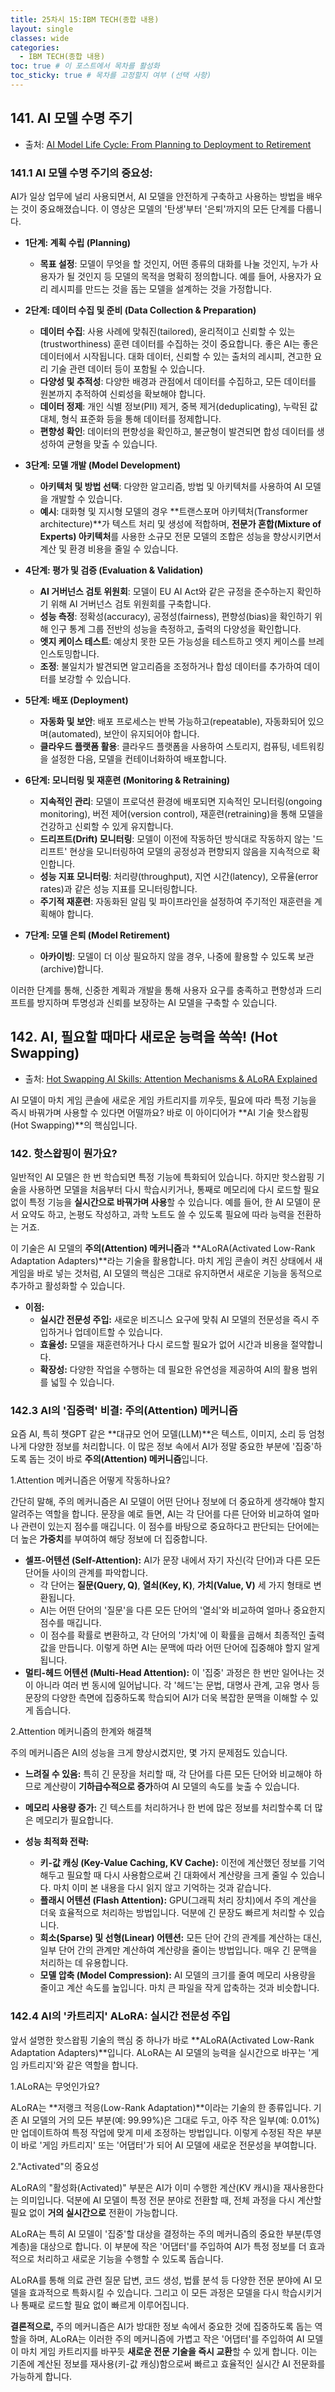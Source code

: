 ```yaml
---
title: 25차시 15:IBM TECH(종합 내용)
layout: single
classes: wide
categories:
  - IBM TECH(종합 내용)
toc: true # 이 포스트에서 목차를 활성화
toc_sticky: true # 목차를 고정할지 여부 (선택 사항)
---
```


## 141. AI 모델 수명 주기
- 출처: [AI Model Life Cycle: From Planning to Deployment to Retirement](https://www.youtube.com/watch?v=-x9bVcEmkUk)

### 141.1   **AI 모델 수명 주기의 중요성**: 
AI가 일상 업무에 널리 사용되면서, AI 모델을 안전하게 구축하고 사용하는 방법을 배우는 것이 중요해졌습니다. 이 영상은 모델의 '탄생'부터 '은퇴'까지의 모든 단계를 다룹니다.

*   **1단계: 계획 수립 (Planning)**
    *   **목표 설정**: 모델이 무엇을 할 것인지, 어떤 종류의 대화를 나눌 것인지, 누가 사용자가 될 것인지 등 모델의 목적을 명확히 정의합니다. 예를 들어, 사용자가 요리 레시피를 만드는 것을 돕는 모델을 설계하는 것을 가정합니다.

*   **2단계: 데이터 수집 및 준비 (Data Collection & Preparation)**
    *   **데이터 수집**: 사용 사례에 맞춰진(tailored), 윤리적이고 신뢰할 수 있는(trustworthiness) 훈련 데이터를 수집하는 것이 중요합니다. 좋은 AI는 좋은 데이터에서 시작됩니다. 대화 데이터, 신뢰할 수 있는 출처의 레시피, 견고한 요리 기술 관련 데이터 등이 포함될 수 있습니다.
    *   **다양성 및 추적성**: 다양한 배경과 관점에서 데이터를 수집하고, 모든 데이터를 원본까지 추적하여 신뢰성을 확보해야 합니다.
    *   **데이터 정제**: 개인 식별 정보(PII) 제거, 중복 제거(deduplicating), 누락된 값 대체, 형식 표준화 등을 통해 데이터를 정제합니다.
    *   **편향성 확인**: 데이터의 편향성을 확인하고, 불균형이 발견되면 합성 데이터를 생성하여 균형을 맞출 수 있습니다.

*   **3단계: 모델 개발 (Model Development)**
    *   **아키텍처 및 방법 선택**: 다양한 알고리즘, 방법 및 아키텍처를 사용하여 AI 모델을 개발할 수 있습니다.
    *   **예시**: 대화형 및 지시형 모델의 경우 **트랜스포머 아키텍처(Transformer architecture)**가 텍스트 처리 및 생성에 적합하며, **전문가 혼합(Mixture of Experts) 아키텍처**를 사용한 소규모 전문 모델의 조합은 성능을 향상시키면서 계산 및 환경 비용을 줄일 수 있습니다.

*   **4단계: 평가 및 검증 (Evaluation & Validation)**
    *   **AI 거버넌스 검토 위원회**: 모델이 EU AI Act와 같은 규정을 준수하는지 확인하기 위해 AI 거버넌스 검토 위원회를 구축합니다.
    *   **성능 측정**: 정확성(accuracy), 공정성(fairness), 편향성(bias)을 확인하기 위해 인구 통계 그룹 전반의 성능을 측정하고, 출력의 다양성을 확인합니다.
    *   **엣지 케이스 테스트**: 예상치 못한 모든 가능성을 테스트하고 엣지 케이스를 브레인스토밍합니다.
    *   **조정**: 불일치가 발견되면 알고리즘을 조정하거나 합성 데이터를 추가하여 데이터를 보강할 수 있습니다.

*   **5단계: 배포 (Deployment)**
    *   **자동화 및 보안**: 배포 프로세스는 반복 가능하고(repeatable), 자동화되어 있으며(automated), 보안이 유지되어야 합니다.
    *   **클라우드 플랫폼 활용**: 클라우드 플랫폼을 사용하여 스토리지, 컴퓨팅, 네트워킹을 설정한 다음, 모델을 컨테이너화하여 배포합니다.

*   **6단계: 모니터링 및 재훈련 (Monitoring & Retraining)**
    *   **지속적인 관리**: 모델이 프로덕션 환경에 배포되면 지속적인 모니터링(ongoing monitoring), 버전 제어(version control), 재훈련(retraining)을 통해 모델을 건강하고 신뢰할 수 있게 유지합니다.
    *   **드리프트(Drift) 모니터링**: 모델이 이전에 작동하던 방식대로 작동하지 않는 '드리프트' 현상을 모니터링하여 모델의 공정성과 편향되지 않음을 지속적으로 확인합니다.
    *   **성능 지표 모니터링**: 처리량(throughput), 지연 시간(latency), 오류율(error rates)과 같은 성능 지표를 모니터링합니다.
    *   **주기적 재훈련**: 자동화된 알림 및 파이프라인을 설정하여 주기적인 재훈련을 계획해야 합니다.

*   **7단계: 모델 은퇴 (Model Retirement)**
    *   **아카이빙**: 모델이 더 이상 필요하지 않을 경우, 나중에 활용할 수 있도록 보관(archive)합니다.

이러한 단계를 통해, 신중한 계획과 개발을 통해 사용자 요구를 충족하고 편향성과 드리프트를 방지하며 투명성과 신뢰를 보장하는 AI 모델을 구축할 수 있습니다.

## 142. AI, 필요할 때마다 새로운 능력을 쏙쏙! (Hot Swapping)
- 출처: [Hot Swapping AI Skills: Attention Mechanisms & ALoRA Explained](https://www.youtube.com/watch?v=qmUWsFCnsz4)

AI 모델이 마치 게임 콘솔에 새로운 게임 카트리지를 끼우듯, 필요에 따라 특정 기능을 즉시 바꿔가며 사용할 수 있다면 어떨까요? 바로 이 아이디어가 **AI 기술 핫스왑핑(Hot Swapping)**의 핵심입니다.

### 142. 핫스왑핑이 뭔가요?

일반적인 AI 모델은 한 번 학습되면 특정 기능에 특화되어 있습니다. 하지만 핫스왑핑 기술을 사용하면 모델을 처음부터 다시 학습시키거나, 통째로 메모리에 다시 로드할 필요 없이 특정 기능을 **실시간으로 바꿔가며 사용**할 수 있습니다. 예를 들어, 한 AI 모델이 문서 요약도 하고, 논평도 작성하고, 과학 노트도 쓸 수 있도록 필요에 따라 능력을 전환하는 거죠.

이 기술은 AI 모델의 **주의(Attention) 메커니즘**과 **ALoRA(Activated Low-Rank Adaptation Adapters)**라는 기술을 활용합니다. 마치 게임 콘솔이 켜진 상태에서 새 게임을 바로 넣는 것처럼, AI 모델의 핵심은 그대로 유지하면서 새로운 기능을 동적으로 추가하고 활성화할 수 있습니다.

*   **이점:**
    * **실시간 전문성 주입:** 새로운 비즈니스 요구에 맞춰 AI 모델의 전문성을 즉시 주입하거나 업데이트할 수 있습니다.
    * **효율성:** 모델을 재훈련하거나 다시 로드할 필요가 없어 시간과 비용을 절약합니다.
    * **확장성:** 다양한 작업을 수행하는 데 필요한 유연성을 제공하여 AI의 활용 범위를 넓힐 수 있습니다.


### 142.3 AI의 '집중력' 비결: 주의(Attention) 메커니즘

요즘 AI, 특히 챗GPT 같은 **대규모 언어 모델(LLM)**은 텍스트, 이미지, 소리 등 엄청나게 다양한 정보를 처리합니다. 이 많은 정보 속에서 AI가 정말 중요한 부분에 '집중'하도록 돕는 것이 바로 **주의(Attention) 메커니즘**입니다.

1.Attention 메커니즘은 어떻게 작동하나요?

간단히 말해, 주의 메커니즘은 AI 모델이 어떤 단어나 정보에 더 중요하게 생각해야 할지 알려주는 역할을 합니다. 문장을 예로 들면, AI는 각 단어를 다른 단어와 비교하여 얼마나 관련이 있는지 점수를 매깁니다. 이 점수를 바탕으로 중요하다고 판단되는 단어에는 더 높은 **가중치**를 부여하여 해당 정보에 더 집중합니다.

* **셀프-어텐션 (Self-Attention):** AI가 문장 내에서 자기 자신(각 단어)과 다른 모든 단어들 사이의 관계를 파악합니다.
    * 각 단어는 **질문(Query, Q)**, **열쇠(Key, K)**, **가치(Value, V)** 세 가지 형태로 변환됩니다.
    * AI는 어떤 단어의 '질문'을 다른 모든 단어의 '열쇠'와 비교하여 얼마나 중요한지 점수를 매깁니다.
    * 이 점수를 확률로 변환하고, 각 단어의 '가치'에 이 확률을 곱해서 최종적인 출력값을 만듭니다. 이렇게 하면 AI는 문맥에 따라 어떤 단어에 집중해야 할지 알게 됩니다.
* **멀티-헤드 어텐션 (Multi-Head Attention):** 이 '집중' 과정은 한 번만 일어나는 것이 아니라 여러 번 동시에 일어납니다. 각 '헤드'는 문법, 대명사 관계, 고유 명사 등 문장의 다양한 측면에 집중하도록 학습되어 AI가 더욱 복잡한 문맥을 이해할 수 있게 돕습니다.

2.Attention 메커니즘의 한계와 해결책

주의 메커니즘은 AI의 성능을 크게 향상시켰지만, 몇 가지 문제점도 있습니다.

* **느려질 수 있음:** 특히 긴 문장을 처리할 때, 각 단어를 다른 모든 단어와 비교해야 하므로 계산량이 **기하급수적으로 증가**하여 AI 모델의 속도를 늦출 수 있습니다.
* **메모리 사용량 증가:** 긴 텍스트를 처리하거나 한 번에 많은 정보를 처리할수록 더 많은 메모리가 필요합니다.

*   **성능 최적화 전략:**
    * **키-값 캐싱 (Key-Value Caching, KV Cache):** 이전에 계산했던 정보를 기억해두고 필요할 때 다시 사용함으로써 긴 대화에서 계산량을 크게 줄일 수 있습니다. 마치 이미 본 내용을 다시 읽지 않고 기억하는 것과 같습니다.
    * **플래시 어텐션 (Flash Attention):** GPU(그래픽 처리 장치)에서 주의 계산을 더욱 효율적으로 처리하는 방법입니다. 덕분에 긴 문장도 빠르게 처리할 수 있습니다.
    * **희소(Sparse) 및 선형(Linear) 어텐션:** 모든 단어 간의 관계를 계산하는 대신, 일부 단어 간의 관계만 계산하여 계산량을 줄이는 방법입니다. 매우 긴 문맥을 처리하는 데 유용합니다.
    * **모델 압축 (Model Compression):** AI 모델의 크기를 줄여 메모리 사용량을 줄이고 계산 속도를 높입니다. 마치 큰 파일을 작게 압축하는 것과 비슷합니다.

### 142.4 AI의 '카트리지' ALoRA: 실시간 전문성 주입

앞서 설명한 핫스왑핑 기술의 핵심 중 하나가 바로 **ALoRA(Activated Low-Rank Adaptation Adapters)**입니다. ALoRA는 AI 모델의 능력을 실시간으로 바꾸는 '게임 카트리지'와 같은 역할을 합니다.

1.ALoRA는 무엇인가요?

ALoRA는 **저랭크 적응(Low-Rank Adaptation)**이라는 기술의 한 종류입니다. 기존 AI 모델의 거의 모든 부분(예: 99.99%)은 그대로 두고, 아주 작은 일부(예: 0.01%)만 업데이트하여 특정 작업에 맞게 미세 조정하는 방법입니다. 이렇게 수정된 작은 부분이 바로 '게임 카트리지' 또는 '어댑터'가 되어 AI 모델에 새로운 전문성을 부여합니다.

2."Activated"의 중요성

ALoRA의 "활성화(Activated)" 부분은 AI가 이미 수행한 계산(KV 캐시)을 재사용한다는 의미입니다. 덕분에 AI 모델이 특정 전문 분야로 전환할 때, 전체 과정을 다시 계산할 필요 없이 **거의 실시간으로** 전환이 가능합니다.

ALoRA는 특히 AI 모델이 '집중'할 대상을 결정하는 주의 메커니즘의 중요한 부분(투영 계층)을 대상으로 합니다. 이 부분에 작은 '어댑터'를 주입하여 AI가 특정 정보를 더 효과적으로 처리하고 새로운 기능을 수행할 수 있도록 돕습니다.

ALoRA를 통해 의료 관련 질문 답변, 코드 생성, 법률 분석 등 다양한 전문 분야에 AI 모델을 효과적으로 특화시킬 수 있습니다. 그리고 이 모든 과정은 모델을 다시 학습시키거나 통째로 로드할 필요 없이 빠르게 이루어집니다.

**결론적으로,** 주의 메커니즘은 AI가 방대한 정보 속에서 중요한 것에 집중하도록 돕는 역할을 하며, ALoRA는 이러한 주의 메커니즘에 가볍고 작은 '어댑터'를 주입하여 AI 모델이 마치 게임 카트리지를 바꾸듯 **새로운 전문 기술을 즉시 교환**할 수 있게 합니다. 이는 기존에 계산된 정보를 재사용(키-값 캐싱)함으로써 빠르고 효율적인 실시간 AI 전문화를 가능하게 합니다.

